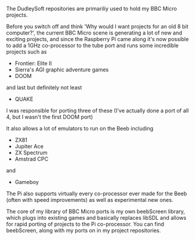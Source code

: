 The DudleySoft repositories are primariliy used to hold my BBC Micro projects.

Before you switch off and think 'Why would I want projects for an old 8 bit computer?', the current BBC Micro scene is generating a lot of new and exciting projects,
and since the Raspberry Pi came along it's now possible to add a 1GHz co-processor to the tube port and runs some incredible projects such as
- Frontier: Elite II
- Sierra's AGI graphic adventure games
- DOOM

and last but definitely not least
- QUAKE

I was responsible for porting three of these (I've actually done a port of all 4, but I wasn't the first DOOM port)

It also allows a lot of emulators to run on the Beeb including
- ZX81
- Jupiter Ace
- ZX Spectrum
- Amstrad CPC

and
- Gameboy

The Pi also supports virtually every co-processor ever made for the Beeb (often with speed improvements) as well as experimental new ones.

The core of my library of BBC Micro ports is my own beebScreen library, which plugs into existing games and basically replaces libSDL and allows for rapid porting
of projects to the Pi co-processor. You can find beebScreen, along with my ports on in my project repositories.
